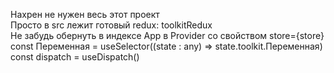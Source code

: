Нахрен не нужен весь этот проект <br>
Просто в src лежит готовый redux: toolkitRedux <br>
Не забудь обернуть в индексе App в Provider со свойством store={store} <br>
const Переменная = useSelector((state : any) => state.toolkit.Переменная)
const dispatch = useDispatch()
